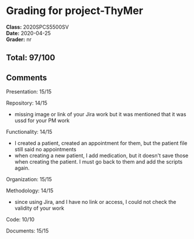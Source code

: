 # Grading for project-ThyMer
**Class:** 2020SPCS5500SV<br>
**Date:** 2020-04-25<br>
**Grader:** nr

## Total: 97/100

## Comments
Presentation: 15/15

Repository: 14/15
- missing image or link of your Jira work but it was mentioned that it was ussd for your PM work

Functionality: 14/15
- I created a patient, created an appointment for them, but the patient file still said no appointments
- when creating a new patient, I add medication, but it doesn't save those when creating the patient.  I must go back to them and add the scripts again.

Organization: 15/15

Methodology: 14/15
- since using Jira, and I have no link or access, I could not check the validity of your work

Code: 10/10

Documents: 15/15
